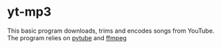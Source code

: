 # yt-mp3

This basic program downloads, trims and encodes songs from YouTube.
The program relies on [pytube](https://github.com/pytube/pytube ) and 
[ffmpeg](https://ffmpeg.org/)
